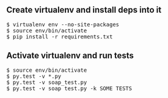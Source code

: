 ## Create virtualenv and install deps into it
<pre>
$ virtualenv env --no-site-packages
$ source env/bin/activate
$ pip install -r requirements.txt
</pre>

## Activate virtualenv and run tests
<pre>
$ source env/bin/activate
$ py.test -v *.py
$ py.test -v soap_test.py
$ py.test -v soap_test.py -k SOME_TESTS
</pre>

